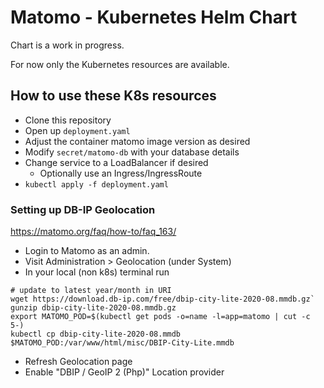 # Matomo - Kubernetes Helm Chart

Chart is a work in progress.

For now only the Kubernetes resources are available.

## How to use these K8s resources
- Clone this repository
- Open up `deployment.yaml`
- Adjust the container matomo image version as desired
- Modify `secret/matomo-db` with your database details
- Change service to a LoadBalancer if desired
  - Optionally use an Ingress/IngressRoute
- `kubectl apply -f deployment.yaml`

### Setting up DB-IP Geolocation
https://matomo.org/faq/how-to/faq_163/
- Login to Matomo as an admin. 
- Visit Administration > Geolocation (under System)
- In your local (non k8s) terminal run
```
# update to latest year/month in URI
wget https://download.db-ip.com/free/dbip-city-lite-2020-08.mmdb.gz`
gunzip dbip-city-lite-2020-08.mmdb.gz
export MATOMO_POD=$(kubectl get pods -o=name -l=app=matomo | cut -c 5-)
kubectl cp dbip-city-lite-2020-08.mmdb $MATOMO_POD:/var/www/html/misc/DBIP-City-Lite.mmdb
```
- Refresh Geolocation page
- Enable "DBIP / GeoIP 2 (Php)" Location provider
